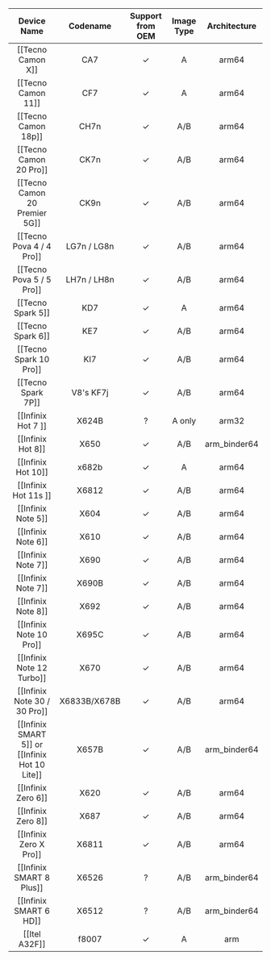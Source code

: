 |Device Name|Codename|Support from OEM|Image Type|Architecture|
|:-:|:-:|:-:|:-:|:-:|
|[[Tecno Camon X]]|CA7|✓|A|arm64|
|[[Tecno Camon 11]]|CF7|✓|A|arm64|
|[[Tecno Camon 18p]]|CH7n|✓|A/B|arm64|
|[[Tecno Camon 20 Pro]]|CK7n|✓|A/B|arm64|
|[[Tecno Camon 20 Premier 5G]]|CK9n|✓|A/B|arm64|
|[[Tecno Pova 4 / 4 Pro]]|LG7n / LG8n|✓|A/B|arm64|
|[[Tecno Pova 5 / 5 Pro]]|LH7n / LH8n|✓|A/B|arm64|
|[[Tecno Spark 5]]|KD7|✓|A|arm64|
|[[Tecno Spark 6]]|KE7|✓|A/B|arm64|
|[[Tecno Spark 10 Pro]]|KI7|✓|A/B|arm64|
|[[Tecno Spark 7P]]|V8's KF7j|✓|A/B|arm64|
|[[Infinix Hot 7 ]]|X624B|?|A only |arm32
|[[Infinix Hot 8]]|X650|✓|A/B|arm_binder64|
|[[Infinix Hot 10]]|x682b|✓|A|arm64|
|[[Infinix Hot 11s ]]|X6812|✓|A/B|arm64|
|[[Infinix Note 5]]|X604|✓|A/B|arm64|
|[[Infinix Note 6]]|X610|✓|A/B|arm64|
|[[Infinix Note 7]]|X690|✓|A/B|arm64|
|[[Infinix Note 7]]|X690B|✓|A/B|arm64|
|[[Infinix Note 8]]|X692|✓|A/B|arm64|
|[[Infinix Note 10 Pro]]|X695C|✓|A/B|arm64|
|[[Infinix Note 12 Turbo]]|X670|✓|A/B|arm64|
|[[Infinix Note 30 / 30 Pro]]|X6833B/X678B|✓|A/B|arm64|
|[[Infinix SMART 5]] or [[Infinix Hot 10 Lite]]|X657B|✓|A/B|arm_binder64
|[[Infinix Zero 6]]|X620|✓|A/B|arm64|
|[[Infinix Zero 8]]|X687|✓|A/B|arm64|
|[[Infinix Zero X Pro]]|X6811|✓|A/B|arm64|
|[[Infinix SMART 8 Plus]]|X6526|?|A/B|arm_binder64
|[[Infinix SMART 6 HD]]|X6512|?|A/B|arm_binder64
|[[Itel A32F]]|f8007|✓|A|arm|